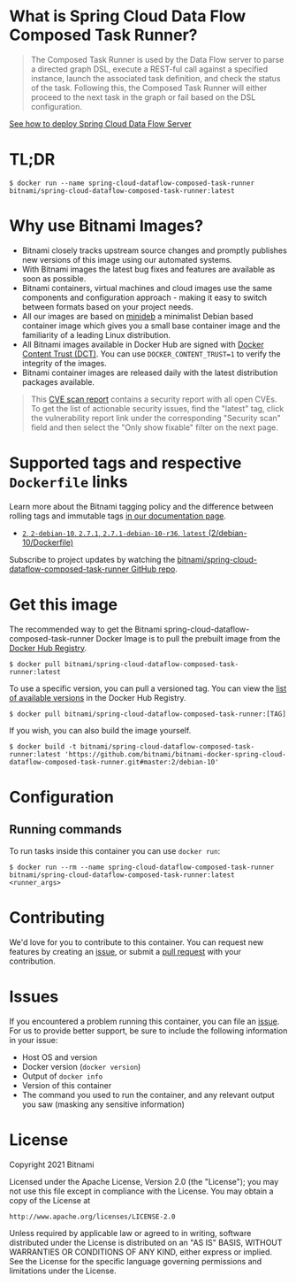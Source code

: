 
# What is Spring Cloud Data Flow Composed Task Runner?

> The Composed Task Runner is used by the Data Flow server to parse a directed graph DSL, execute a REST-ful call against a specified instance, launch the associated task definition, and check the status of the task. Following this, the Composed Task Runner will either proceed to the next task in the graph or fail based on the DSL configuration.

[See how to deploy Spring Cloud Data Flow Server](https://github.com/bitnami/bitnami-docker-spring-cloud-dataflow)

# TL;DR

```console
$ docker run --name spring-cloud-dataflow-composed-task-runner bitnami/spring-cloud-dataflow-composed-task-runner:latest
```

# Why use Bitnami Images?

* Bitnami closely tracks upstream source changes and promptly publishes new versions of this image using our automated systems.
* With Bitnami images the latest bug fixes and features are available as soon as possible.
* Bitnami containers, virtual machines and cloud images use the same components and configuration approach - making it easy to switch between formats based on your project needs.
* All our images are based on [minideb](https://github.com/bitnami/minideb) a minimalist Debian based container image which gives you a small base container image and the familiarity of a leading Linux distribution.
* All Bitnami images available in Docker Hub are signed with [Docker Content Trust (DCT)](https://docs.docker.com/engine/security/trust/content_trust/). You can use `DOCKER_CONTENT_TRUST=1` to verify the integrity of the images.
* Bitnami container images are released daily with the latest distribution packages available.


> This [CVE scan report](https://quay.io/repository/bitnami/spring-cloud-dataflow-composed-task-runner?tab=tags) contains a security report with all open CVEs. To get the list of actionable security issues, find the "latest" tag, click the vulnerability report link under the corresponding "Security scan" field and then select the "Only show fixable" filter on the next page.

# Supported tags and respective `Dockerfile` links

Learn more about the Bitnami tagging policy and the difference between rolling tags and immutable tags [in our documentation page](https://docs.bitnami.com/tutorials/understand-rolling-tags-containers/).


* [`2`, `2-debian-10`, `2.7.1`, `2.7.1-debian-10-r36`, `latest` (2/debian-10/Dockerfile)](https://github.com/bitnami/bitnami-docker-spring-cloud-dataflow-composed-task-runner/blob/2.7.1-debian-10-r36/2/debian-10/Dockerfile)

Subscribe to project updates by watching the [bitnami/spring-cloud-dataflow-composed-task-runner GitHub repo](https://github.com/bitnami/bitnami-docker-spring-cloud-dataflow-composed-task-runner).

# Get this image

The recommended way to get the Bitnami spring-cloud-dataflow-composed-task-runner Docker Image is to pull the prebuilt image from the [Docker Hub Registry](https://hub.docker.com/r/bitnami/spring-cloud-dataflow-composed-task-runner).

```console
$ docker pull bitnami/spring-cloud-dataflow-composed-task-runner:latest
```

To use a specific version, you can pull a versioned tag. You can view the [list of available versions](https://hub.docker.com/r/bitnami/spring-cloud-dataflow-composed-task-runner/tags/) in the Docker Hub Registry.

```console
$ docker pull bitnami/spring-cloud-dataflow-composed-task-runner:[TAG]
```

If you wish, you can also build the image yourself.

```console
$ docker build -t bitnami/spring-cloud-dataflow-composed-task-runner:latest 'https://github.com/bitnami/bitnami-docker-spring-cloud-dataflow-composed-task-runner.git#master:2/debian-10'
```

# Configuration

## Running commands

To run tasks inside this container you can use `docker run`:

```console
$ docker run --rm --name spring-cloud-dataflow-composed-task-runner bitnami/spring-cloud-dataflow-composed-task-runner:latest <runner_args>
```

# Contributing

We'd love for you to contribute to this container. You can request new features by creating an [issue](https://github.com/bitnami/bitnami-docker-spring-cloud-dataflow-composed-task-runner/issues), or submit a [pull request](https://github.com/bitnami/bitnami-docker-spring-cloud-dataflow-composed-task-runner/pulls) with your contribution.

# Issues

If you encountered a problem running this container, you can file an [issue](https://github.com/bitnami/bitnami-docker-spring-cloud-dataflow-composed-task-runner/issues/new). For us to provide better support, be sure to include the following information in your issue:

- Host OS and version
- Docker version (`docker version`)
- Output of `docker info`
- Version of this container
- The command you used to run the container, and any relevant output you saw (masking any sensitive information)

# License

Copyright 2021 Bitnami

Licensed under the Apache License, Version 2.0 (the "License");
you may not use this file except in compliance with the License.
You may obtain a copy of the License at

    http://www.apache.org/licenses/LICENSE-2.0

Unless required by applicable law or agreed to in writing, software
distributed under the License is distributed on an "AS IS" BASIS,
WITHOUT WARRANTIES OR CONDITIONS OF ANY KIND, either express or implied.
See the License for the specific language governing permissions and
limitations under the License.
